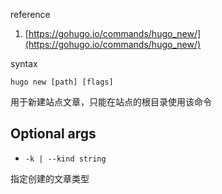 reference

1. [https://gohugo.io/commands/hugo_new/](https://gohugo.io/commands/hugo_new/)

syntax
```
hugo new [path] [flags]
```
用于新建站点文章，只能在站点的根目录使用该命令
## Optional args

- `-k | --kind string`

指定创建的文章类型
